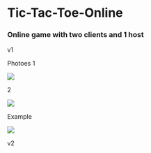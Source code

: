 # Tic-Tac-Toe-Online

### Online game with two clients and 1 host

v1

Photoes
1

![](https://github.com/Stas-inside/Tic-Tac-Toe-Online/blob/main/Photoes/Screenshot%20(387).png)

2

![](https://github.com/Stas-inside/Tic-Tac-Toe-Online/blob/main/Photoes/Screenshot%20(388).png)

Example

![](https://github.com/Stas-inside/Tic-Tac-Toe-Online/blob/main/Photoes/Screenshot%20(389).png)

v2
